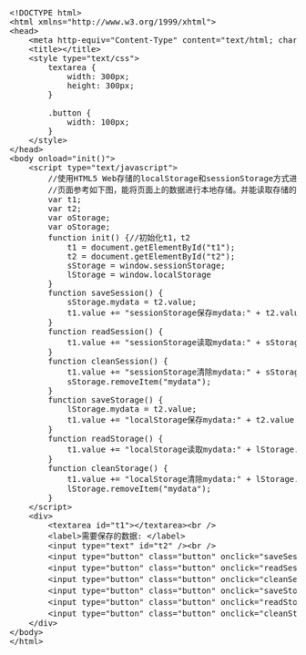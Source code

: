 <pre class="prettyprint lang-html linenums">&lt;!DOCTYPE html&gt;
&lt;html xmlns="http://www.w3.org/1999/xhtml"&gt;
&lt;head&gt;
    &lt;meta http-equiv="Content-Type" content="text/html; charset=utf-8" /&gt;
    &lt;title&gt;&lt;/title&gt;
    &lt;style type="text/css"&gt;
        textarea {
            width: 300px;
            height: 300px;
        }

        .button {
            width: 100px;
        }
    &lt;/style&gt;
&lt;/head&gt;
&lt;body onload="init()"&gt;
    &lt;script type="text/javascript"&gt;
        //使用HTML5 Web存储的localStorage和sessionStorage方式进行Web页面数据本地存储。
        //页面参考如下图，能将页面上的数据进行本地存储。并能读取存储的数据显示在页面上。
        var t1;
        var t2;
        var oStorage;
        var oStorage;
        function init() {//初始化t1，t2
            t1 = document.getElementById("t1");
            t2 = document.getElementById("t2");
            sStorage = window.sessionStorage;
            lStorage = window.localStorage
        }
        function saveSession() {
            sStorage.mydata = t2.value;
            t1.value += "sessionStorage保存mydata:" + t2.value + "\n";
        }
        function readSession() {
            t1.value += "sessionStorage读取mydata:" + sStorage.mydata + "\n";
        }
        function cleanSession() {
            t1.value += "sessionStorage清除mydata:" + sStorage.mydata + "\n";
            sStorage.removeItem("mydata");
        }
        function saveStorage() {
            lStorage.mydata = t2.value;
            t1.value += "localStorage保存mydata:" + t2.value + "\n";
        }
        function readStorage() {
            t1.value += "localStorage读取mydata:" + lStorage.mydata + "\n";
        }
        function cleanStorage() {
            t1.value += "localStorage清除mydata:" + lStorage.mydata + "\n";
            lStorage.removeItem("mydata");
        }
    &lt;/script&gt;
    &lt;div&gt;
        &lt;textarea id="t1"&gt;&lt;/textarea&gt;&lt;br /&gt;
        &lt;label&gt;需要保存的数据: &lt;/label&gt;
        &lt;input type="text" id="t2" /&gt;&lt;br /&gt;
        &lt;input type="button" class="button" onclick="saveSession()" name="b1" value="session保存" /&gt;
        &lt;input type="button" class="button" onclick="readSession()" value="session读取" /&gt;
        &lt;input type="button" class="button" onclick="cleanSession()" value="session清除" /&gt;&lt;br /&gt;
        &lt;input type="button" class="button" onclick="saveStorage()" value="local保存" /&gt;
        &lt;input type="button" class="button" onclick="readStorage()" value="local读取" /&gt;
        &lt;input type="button" class="button" onclick="cleanStorage()" value="local清除" /&gt;
    &lt;/div&gt;
&lt;/body&gt;
&lt;/html&gt;</pre>